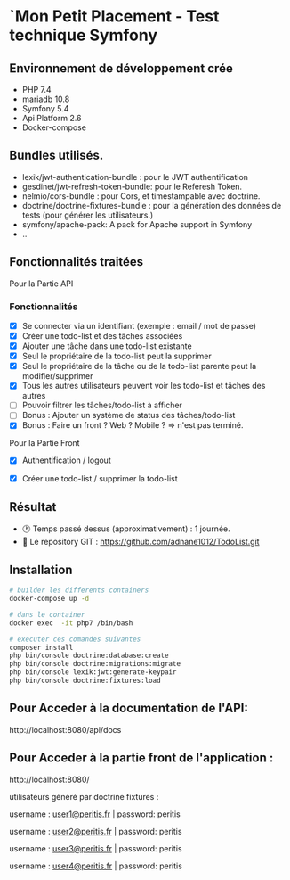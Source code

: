 `Mon Petit Placement - Test technique Symfony
==============================================

Environnement de développement crée
-------------

* PHP 7.4
* mariadb 10.8
* Symfony 5.4
* Api Platform 2.6
* Docker-compose


Bundles utilisés.
-------------
* lexik/jwt-authentication-bundle : pour le JWT authentification
* gesdinet/jwt-refresh-token-bundle: pour le Referesh Token.
* nelmio/cors-bundle : pour Cors, et timestampable avec doctrine.
* doctrine/doctrine-fixtures-bundle : pour la génération des données de tests (pour générer les utilisateurs.)
* symfony/apache-pack: A pack for Apache support in Symfony
* ..

Fonctionnalités traitées
-------------

Pour la Partie API

### Fonctionnalités

- [x] Se connecter via un identifiant (exemple : email / mot de passe)
- [x] Créer une todo-list et des tâches associées
- [x] Ajouter une tâche dans une todo-list existante
- [x] Seul le propriétaire de la todo-list peut la supprimer
- [x] Seul le propriétaire de la tâche ou de la todo-list parente peut la modifier/supprimer
- [x] Tous les autres utilisateurs peuvent voir les todo-list et tâches des autres
- [ ] Pouvoir filtrer les tâches/todo-list à afficher
- [ ] Bonus : Ajouter un système de status des tâches/todo-list
- [x] Bonus : Faire un front ? Web ? Mobile ? => n'est pas terminé.

Pour la Partie Front
- [x] Authentification / logout
- [x] Créer une todo-list / supprimer la todo-list


Résultat
--------

* 🕐 Temps passé dessus (approximativement) : 1 journée.
* 💼 Le repository GIT : https://github.com/adnane1012/TodoList.git

Installation
--------

```bash
# builder les differents containers
docker-compose up -d

# dans le container 
docker exec  -it php7 /bin/bash

# executer ces comandes suivantes
composer install
php bin/console doctrine:database:create
php bin/console doctrine:migrations:migrate
php bin/console lexik:jwt:generate-keypair
php bin/console doctrine:fixtures:load
```

Pour Acceder à la documentation de l'API:
--------
http://localhost:8080/api/docs

Pour Acceder à la partie front de l'application :
--------
http://localhost:8080/

utilisateurs généré par doctrine fixtures :

username : user1@peritis.fr | password: peritis

username : user2@peritis.fr | password: peritis

username : user3@peritis.fr | password: peritis

username : user4@peritis.fr | password: peritis

